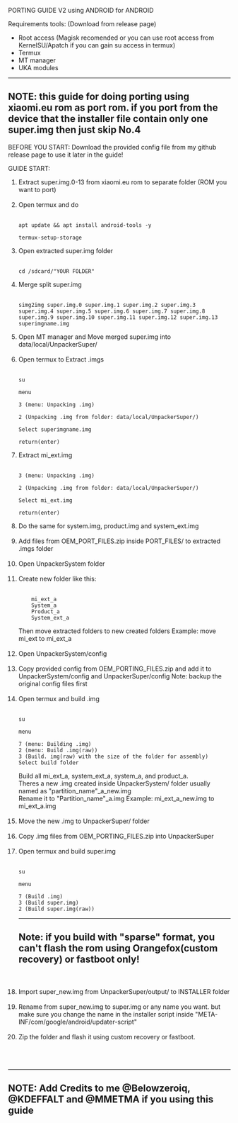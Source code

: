 PORTING GUIDE V2 using ANDROID for ANDROID

Requirements tools: (Download from release page)

- Root access (Magisk recomended or you can use root access from KernelSU/Apatch if you can gain su access in termux)
- Termux
- MT manager
- UKA modules
---
NOTE: this guide for doing porting using xiaomi.eu rom as port rom. if you port from the device that the installer file contain only one super.img then just skip No.4
---

BEFORE YOU START:
Download the provided config file from my github release page to use it later in the guide!

GUIDE START:
1. Extract super.img.0-13 from xiaomi.eu rom to separate folder (ROM you want to port)
   <br/> <br/>
2. Open termux and do
   <br/> <br/>
    ```
    apt update && apt install android-tools -y
    ```
    ```
    termux-setup-storage
    ```
3. Open extracted super.img folder
   <br/> <br/>
    ```
    cd /sdcard/"YOUR FOLDER"
    ```
4. Merge split super.img
   <br/> <br/>
    ```
    simg2img super.img.0 super.img.1 super.img.2 super.img.3 super.img.4 super.img.5 super.img.6 super.img.7 super.img.8 super.img.9 super.img.10 super.img.11 super.img.12 super.img.13 superimgname.img
    ```
5. Open MT manager and Move merged super.img into data/local/UnpackerSuper/
   <br/> <br/>
6. Open termux to Extract .imgs
   <br/> <br/>
    ```
    su
    ```
    ```
    menu
    ```
    ```
    3 (menu: Unpacking .img)
    ```
    ```
    2 (Unpacking .img from folder: data/local/UnpackerSuper/)
    ```
    ```
    Select superimgname.img
    ```
    ```
    return(enter)
    ```
7. Extract mi_ext.img
    <br/> <br/>
    ```
    3 (menu: Unpacking .img)
    ```
    ```
    2 (Unpacking .img from folder: data/local/UnpackerSuper/)
    ```
    ```
    Select mi_ext.img
    ```
    ```
    return(enter)
    ```
8. Do the same for system.img, product.img and system_ext.img
   <br/> <br/>
9. Add files from OEM_PORT_FILES.zip inside PORT_FILES/ to extracted .imgs folder
   <br/> <br/>
10. Open UnpackerSystem folder
   <br/> <br/>
11. Create new folder like this:
    <br/> <br/>
    ```
        mi_ext_a
        System_a
        Product_a
        System_ext_a
    ```
    Then move extracted folders to new created folders Example: move mi_ext to mi_ext_a
    <br/> <br/>
12. Open UnpackerSystem/config
    <br/> <br/>
13. Copy provided config from OEM_PORTING_FILES.zip and add it to UnpackerSystem/config and UnpackerSuper/config Note: backup the original config files first
    <br/> <br/>
14. Open termux and build .img
    <br/> <br/>
    ```
    su
    ```
    ```
    menu
    ```
    ```
    7 (menu: Building .img)
    2 (menu: Build .img(raw))
    3 (Build. img(raw) with the size of the folder for assembly)
    Select build folder
    ```
    Build all mi_ext_a, system_ext_a, system_a, and product_a. <br/>
    Theres a new .img created inside UnpackerSystem/ folder usually named as "partition_name"_a_new.img <br/>
    Rename it to "Partition_name"_a.img Example: mi_ext_a_new.img to mi_ext_a.img
    <br/> <br/>
15. Move the new .img to UnpackerSuper/ folder
    <br/> <br/>
16. Copy .img files from OEM_PORTING_FILES.zip into UnpackerSuper
    <br/> <br/>
17. Open termux and build super.img
    <br/> <br/>
    ```
    su
    ```
    ```
    menu
    ```
    ```
    7 (Build .img)
    3 (Build super.img)
    2 (Build super.img(raw))
    ```
    ---
    Note: if you build with "sparse" format, you can't flash the rom using Orangefox(custom recovery) or fastboot only!
    ---
    <br/> <br/>
18. Import super_new.img from UnpackerSuper/output/ to INSTALLER folder
    <br/> <br/>
19. Rename from super_new.img to super.img or any name you want. but make sure you change the name in the installer script inside "META-INF/com/google/android/updater-script"
    <br/> <br/>
20. Zip the folder and flash it using custom recovery or fastboot.
    <br/> <br/>
    <br/> <br/>
---
NOTE: Add Credits to me @Belowzeroiq, @KDEFFALT and @MMETMA if you using this guide
---
